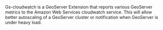 Gs-cloudwatch is a GeoServer Extension that reports various GeoServer metrics to the Amazon Web Services cloudwatch service. This will allow better autoscaling of a GeoServer cluster or notification when GeoServer is under heavy load. 
